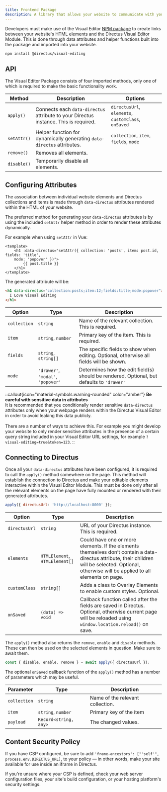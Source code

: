 ```yaml
---
title: Frontend Package
description: A library that allows your website to communicate with your Directus project and enables Visual Editing.
---
```


Developers must make use of the Visual Editor [NPM package](https://link-to-npm.com) to create links between your website's HTML elements and the Directus Visual Editor Module. This is done through data attributes and helper functions built into the package and imported into your website.

```bash
npm install @directus/visual-editing
```

## API

The Visual Editor Package consists of four imported methods, only one of which is required to make the basic functionality work.

| Method             | Description                                                                          | Options |
| ------------------ | -------------------------------------------------------------------------------------| ------- |
| `apply()`          | Connects each `data-directus` attribute to your Directus instance. This is required. | `directusUrl`, `elements`, `customClass`, `onSaved` |
| `setAttr()`        | Helper function for dynamically generating `data-directus` attributes.               | `collection`, `item`, `fields`, `mode`              |
| `remove()`         | Removes all elements.                                                                | |
| `disable()`        | Temporarily disable all elements.                                                    | |


## Configuring Attributes

The association between individual website elements and Directus collections and items is made through `data-directus` attributes rendered within the HTML of your website.

The preferred method for generating your `data-directus` attributes is by using the included `setAttr` helper method in order to render these attributes dynamically.

For example when using `setAttr` in Vue:

```vue
<template>
    <h1 :data-directus="setAttr({ collection: 'posts', item: post.id, fields: 'title',
    mode: 'popover' })">
        {{ post.title }}
    </h1>
</template>
```

The generated attribute will be:

```html
<h1 data-directus="collection:posts;item:12;fields:title;mode:popover">
  I Love Visual Editing
</h1>
```

| Option | Type | Description |
| ------ | ---- | ----------- |
| `collection`  | `string`                           | Name of the relevant collection. This is required. |
| `item`        | `string`, `number`                 | Primary key of the item. This is required. |
| `fields`      | `string`, `string[]`               | The specific fields to show when editing. Optional, otherwise all fields will be shown. |
| `mode`        | `'drawer'`, `'modal'`, `'popover'` | Determines how the edit field(s) should be rendered. Optional, but defaults to `'drawer'` |

::callout{icon="material-symbols:warning-rounded" color="amber"}
**Be careful with sensitive data in attributes**  
It is recommended that you conditionally render sensitive `data-directus` attributes only when your webpage renders within the Directus Visual Editor in order to avoid leaking this data publicly. <br><br> There are a number of ways to achieve this. For example you might develop your website to only render sensitive attributes in the presence of a certain query string included in your Visual Editor URL settings, for example `?visual-editing=true&token=123`.
::

## Connecting to Directus

Once all your `data-directus` attributes have been configured, it is required to call the `apply()` method somewhere on the page. This method will establish the connection to Directus and make your editable elements interactive within the Visual Editor Module. This must be done only after all the relevant elements on the page have fully mounted or rendered with their generated attributes.

```js
apply({ directusUrl: 'http://localhost:8000' });
```

| Option | Type | Description |
| ------ | ---- | ----------- |
| `directusUrl` | `string`                           | URL of your Directus instance. This is required. |
| `elements`    | `HTMLElement`, `HTMLElement[]`     | Could have one or more elements. If the elements themselves don’t contain a data-directus attribute, their children will be selected. Optional, otherwise will be applied to all elements on page. |
| `customClass` | `string[]`                         | Adds a class to Overlay Elements to enable custom styles. Optional.|
| `onSaved`     | `(data) => void`                   | Callback function called after the fields are saved in Directus. Optional, otherwise current page will be reloaded using `window.location.reload()` on save. |

The `apply()` method also returns the `remove`, `enable` and `disable` methods. These can then be used on the selected elements in question. Make sure to await them.

```js
const { disable, enable, remove } = await apply({ directusUrl });
```

The optional `onSaved` callback function of the `apply()` method has a number of parameters which may be useful.

| Parameter | Type | Description |
| --------- | ---- | ----------- |
| `collection` | `string`              | Name of the relevant collection. |
| `item` | `string`, `number` | Primary key of the item |
| `payload` | `Record<string, any>` | The changed values. |

## Content Security Policy

If you have CSP configured, be sure to add `'frame-ancestors': ["'self'", process.env.DIRECTUS_URL]`, to your policy — in other words, make your site available for use inside an iframe in Directus.

If you're unsure where your CSP is defined, check your web server configuration files, your site's build configuration, or your hosting platform's security settings.


